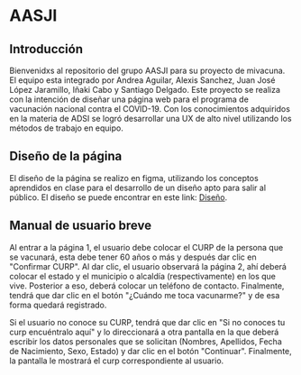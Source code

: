 # AASJI

## Introducción 

Bienvenidxs al repositorio del grupo AASJI para su proyecto de mivacuna. El equipo esta integrado por Andrea Aguilar, Alexis Sanchez, Juan José López Jaramillo, Iñaki Cabo y Santiago Delgado. Este proyecto se realiza con la intención de diseñar una página web para el programa de vacunación nacional contra el COVID-19. Con los conocimientos adquiridos en la materia de ADSI se logró desarrollar una UX de alto nivel utilizando los métodos de trabajo en equipo.

## Diseño de la página

El diseño de la página se realizo en figma, utilizando los conceptos aprendidos en clase para el desarrollo de un diseño apto para salir al público. 
El diseño se puede encontrar en este link:   [Diseño](https://www.figma.com/file/YkO9yHXJ4hG01OQQxpYm1F/mivacuna?node-id=19%3A2).

## Manual de usuario breve

Al entrar a la página 1, el usuario debe colocar el CURP de la persona que se vacunará, esta debe tener 60 años o más y después dar clic en "Confirmar CURP".
Al dar clic, el usuario observará la página 2, ahí deberá colocar el estado y el municipio o alcaldía (respectivamente) en los que vive. Posterior a eso, deberá colocar un teléfono de contacto. Finalmente, tendrá que dar clic en el botón "¿Cuándo me toca vacunarme?" y de esa forma quedará registrado.

Si el usuario no conoce su CURP, tendrá que dar clic en "Si no conoces tu curp encuéntralo aquí" y lo direccionará a otra pantalla en la que deberá escribir los datos personales que se solicitan (Nombres, Apellidos, Fecha de Nacimiento, Sexo, Estado) y dar clic en el botón "Continuar". Finalmente, la pantalla le mostrará el curp correspondiente al usuario.








